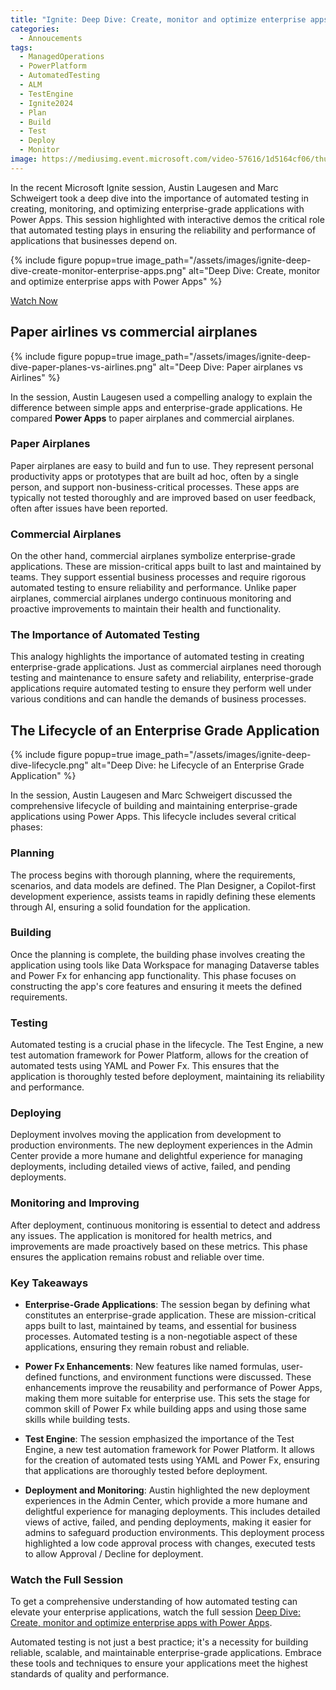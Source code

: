```yaml
---
title: "Ignite: Deep Dive: Create, monitor and optimize enterprise apps with Power Apps"
categories:
  - Annoucements
tags:
  - ManagedOperations
  - PowerPlatform
  - AutomatedTesting
  - ALM
  - TestEngine
  - Ignite2024
  - Plan
  - Build
  - Test
  - Deploy
  - Monitor
image: https://mediusimg.event.microsoft.com/video-57616/1d5164cf06/thumbnail.jpg?sv=2018-03-28&sr=c&sig=i%2BpofRUwGhW5Na3CbjqgN9SGNDnQf%2B%2BKsBF0ltxF0SI%3D&se=2029-11-25T08%3A33%3A42Z&sp=r
---
```


In the recent Microsoft Ignite session, Austin Laugesen and Marc Schweigert took a deep dive into the importance of automated testing in creating, monitoring, and optimizing enterprise-grade applications with Power Apps. This session highlighted with interactive demos the critical role that automated testing plays in ensuring the reliability and performance of applications that businesses depend on.

{% include figure popup=true image_path="/assets/images/ignite-deep-dive-create-monitor-enterprise-apps.png" alt="Deep Dive: Create, monitor and optimize enterprise apps with Power Apps" %}

<a href="https://ignite.microsoft.com/en-US/sessions/BRK174" class="btn btn--primary">Watch Now</a>

## Paper airlines vs commercial airplanes

{% include figure popup=true image_path="/assets/images/ignite-deep-dive-paper-planes-vs-airlines.png" alt="Deep Dive: Paper airplanes vs Airlines" %}

In the session, Austin Laugesen used a compelling analogy to explain the difference between simple apps and enterprise-grade applications. He compared **Power Apps** to paper airplanes and commercial airplanes. 

### Paper Airplanes

Paper airplanes are easy to build and fun to use. They represent personal productivity apps or prototypes that are built ad hoc, often by a single person, and support non-business-critical processes. These apps are typically not tested thoroughly and are improved based on user feedback, often after issues have been reported.

### Commercial Airplanes
On the other hand, commercial airplanes symbolize enterprise-grade applications. These are mission-critical apps built to last and maintained by teams. They support essential business processes and require rigorous automated testing to ensure reliability and performance. Unlike paper airplanes, commercial airplanes undergo continuous monitoring and proactive improvements to maintain their health and functionality.

### The Importance of Automated Testing
This analogy highlights the importance of automated testing in creating enterprise-grade applications. Just as commercial airplanes need thorough testing and maintenance to ensure safety and reliability, enterprise-grade applications require automated testing to ensure they perform well under various conditions and can handle the demands of business processes.

## The Lifecycle of an Enterprise Grade Application

{% include figure popup=true image_path="/assets/images/ignite-deep-dive-lifecycle.png" alt="Deep Dive: he Lifecycle of an Enterprise Grade Application" %}

In the session, Austin Laugesen and Marc Schweigert discussed the comprehensive lifecycle of building and maintaining enterprise-grade applications using Power Apps. This lifecycle includes several critical phases:

### Planning
The process begins with thorough planning, where the requirements, scenarios, and data models are defined. The Plan Designer, a Copilot-first development experience, assists teams in rapidly defining these elements through AI, ensuring a solid foundation for the application.

### Building
Once the planning is complete, the building phase involves creating the application using tools like Data Workspace for managing Dataverse tables and Power Fx for enhancing app functionality. This phase focuses on constructing the app's core features and ensuring it meets the defined requirements.

### Testing
Automated testing is a crucial phase in the lifecycle. The Test Engine, a new test automation framework for Power Platform, allows for the creation of automated tests using YAML and Power Fx. This ensures that the application is thoroughly tested before deployment, maintaining its reliability and performance.

### Deploying
Deployment involves moving the application from development to production environments. The new deployment experiences in the Admin Center provide a more humane and delightful experience for managing deployments, including detailed views of active, failed, and pending deployments.

### Monitoring and Improving
After deployment, continuous monitoring is essential to detect and address any issues. The application is monitored for health metrics, and improvements are made proactively based on these metrics. This phase ensures the application remains robust and reliable over time.

### Key Takeaways

- **Enterprise-Grade Applications**: The session began by defining what constitutes an enterprise-grade application. These are mission-critical apps built to last, maintained by teams, and essential for business processes. Automated testing is a non-negotiable aspect of these applications, ensuring they remain robust and reliable.

- **Power Fx Enhancements**: New features like named formulas, user-defined functions, and environment functions were discussed. These enhancements improve the reusability and performance of Power Apps, making them more suitable for enterprise use. This sets the stage for common skill of Power Fx while building apps and using those same skills while building tests.

- **Test Engine**: The session emphasized the importance of the Test Engine, a new test automation framework for Power Platform. It allows for the creation of automated tests using YAML and Power Fx, ensuring that applications are thoroughly tested before deployment.

- **Deployment and Monitoring**: Austin highlighted the new deployment experiences in the Admin Center, which provide a more humane and delightful experience for managing deployments. This includes detailed views of active, failed, and pending deployments, making it easier for admins to safeguard production environments. This deployment process highlighted a low code approval process with changes, executed tests to allow Approval / Decline for deployment.

### Watch the Full Session

To get a comprehensive understanding of how automated testing can elevate your enterprise applications, watch the full session [Deep Dive: Create, monitor and optimize enterprise apps with Power Apps](https://ignite.microsoft.com/en-US/sessions/BRK174).

Automated testing is not just a best practice; it's a necessity for building reliable, scalable, and maintainable enterprise-grade applications. Embrace these tools and techniques to ensure your applications meet the highest standards of quality and performance.